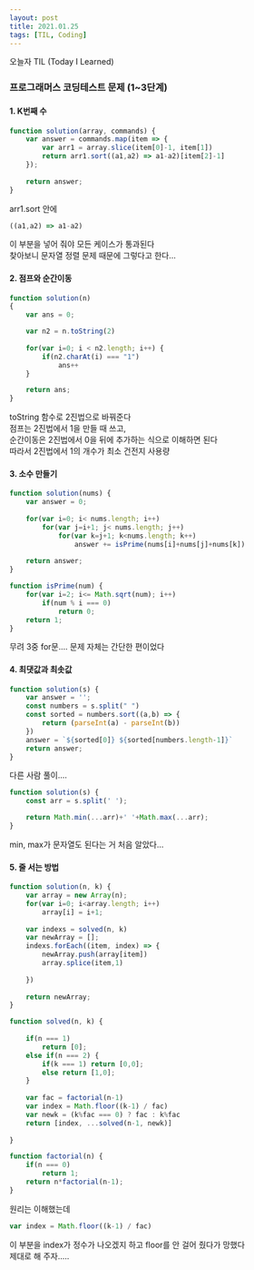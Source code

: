 ```yaml
---
layout: post
title: 2021.01.25
tags: [TIL, Coding]
---
```


오늘자 TIL (Today I Learned)
### 프로그래머스 코딩테스트 문제 (1~3단계)

#### 1. K번째 수

```js
function solution(array, commands) {
    var answer = commands.map(item => {
        var arr1 = array.slice(item[0]-1, item[1])
        return arr1.sort((a1,a2) => a1-a2)[item[2]-1]
    });
    
    return answer;
}
```

arr1.sort 안에  
```js
((a1,a2) => a1-a2)
```
이 부분을 넣어 줘야 모든 케이스가 통과된다  
찾아보니 문자열 정렬 문제 때문에 그렇다고 한다...


#### 2. 점프와 순간이동

```js
function solution(n)
{
    var ans = 0;

    var n2 = n.toString(2)
    
    for(var i=0; i < n2.length; i++) {
        if(n2.charAt(i) === "1")
            ans++
    }

    return ans;
}
```

toString 함수로 2진법으로 바꿔준다  
점프는 2진법에서 1을 만들 때 쓰고,   
순간이동은 2진법에서 0을 뒤에 추가하는 식으로 이해하면 된다  
따라서 2진법에서 1의 개수가 최소 건전지 사용량


#### 3. 소수 만들기

```js
function solution(nums) {
    var answer = 0;
    
    for(var i=0; i< nums.length; i++) 
        for(var j=i+1; j< nums.length; j++)
            for(var k=j+1; k<nums.length; k++)
                answer += isPrime(nums[i]+nums[j]+nums[k])
    
    return answer;
}

function isPrime(num) {
    for(var i=2; i<= Math.sqrt(num); i++)
        if(num % i === 0)
            return 0;
    return 1;
}
```

무려 3중 for문....
문제 자체는 간단한 편이었다


#### 4. 최댓값과 최솟값

```js
function solution(s) {
    var answer = '';
    const numbers = s.split(" ")
    const sorted = numbers.sort((a,b) => {
        return (parseInt(a) - parseInt(b)) 
    })
    answer = `${sorted[0]} ${sorted[numbers.length-1]}`
    return answer;
}
```

다른 사람 풀이....

```js
function solution(s) {
    const arr = s.split(' ');

    return Math.min(...arr)+' '+Math.max(...arr);
}
```
min, max가 문자열도 된다는 거 처음 알았다...


#### 5. 줄 서는 방법

```js
function solution(n, k) {
    var array = new Array(n);
    for(var i=0; i<array.length; i++)
        array[i] = i+1;
    
    var indexs = solved(n, k)
    var newArray = [];
    indexs.forEach((item, index) => {
        newArray.push(array[item])
        array.splice(item,1)
        
    })
    
    return newArray;
}

function solved(n, k) {
    
    if(n === 1) 
        return [0];
    else if(n === 2) {
        if(k === 1) return [0,0];
        else return [1,0];
    }
    
    var fac = factorial(n-1)
    var index = Math.floor((k-1) / fac)
    var newk = (k%fac === 0) ? fac : k%fac
    return [index, ...solved(n-1, newk)] 
    
}

function factorial(n) {
    if(n === 0)
        return 1;
    return n*factorial(n-1);
}
```

원리는 이해했는데

```js
var index = Math.floor((k-1) / fac)
```

이 부분을 index가 정수가 나오겠지 하고 floor를 안 걸어 줬다가 망했다  
제대로 해 주자.....
 